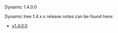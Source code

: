 Dynamic 1.4.0.0

Dynamic tree 1.4.x.x release notes can be found here:
- [v1.4.0.0](release-notes/dynamic/release-notes.md)

